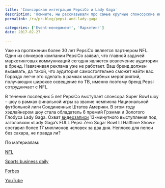 ```yaml
---
title: 'Спонсорская интеграция PepsiCo и Lady Gaga'
description: 'Помните, мы рассказывали про самые крупные спонсорские интеграции? Одной из самых масштабных является партнерство Pepsi и Национальной футбольной лиги. Консалтинговая группа «Полилог» хотела бы привести яркий пример из недавних событий, иллюстрирующий, как можно охватить аудиторию в 17 миллионов человек за 48 часов.'
permalink: /ru/pr-blog/pepsi-and-lady-gaga

categories: ['Event-менеджмент', 'Маркетинг']
date: 2017-02-27

---
```

<p>Уже на протяжении более 30 лет PepsiCo является партнером NFL. Один из спикеров компании PepsiCo заявил, что главной задачей маркетинговых коммуникаций сегодня является вовлечение аудитории в бренд. Навязчивая реклама уже не работает. Ваш бренд должен вызывать, да такой, что аудитория самостоятельно сможет найти вас. Гораздо легче это сделать в рамках масштабных мероприятий, получающих широкое освещение по ТВ, именно поэтому бренд Pepsi сотрудничает с NFL.</p>
<p>В течение последних 5 лет PepsiCo выступает спонсора Super Bowl шоу &ndash; шоу в рамках финальной игры за звание чемпиона Национальной футбольной лиги Соединенных Штатов Америки. В этом году хэдлайнером шоу стала обладатель 6 премий Грэмми и Золотого Глобуса Lady Gaga. Охват&nbsp;<a href="https://www.youtube.com/watch?v=txXwg712zw4" target="_blank" rel="noopener noreferrer">видеозаписи</a>&nbsp;13-минутного выступления под заголовком &laquo;Lady Gaga&rsquo;s FULL Pepsi Zero Sugar Bowl Ll Halftime Show&raquo; составил более 17 миллионов человек за два дня. Неплохо для пепси без сахара, не правда ли?</p>
<p>По материалам:</p>
<p><a href="https://www.nfl.com/news/story/0ap3000000711980/article/lady-gaga-headlines-pepsi-zero-sugar-super-bowl-li-halftime-show" target="_blank" rel="noopener noreferrer">NFL</a></p>
<p><a href="https://www.sportsbusinessdaily.com/Daily/Issues/2016/09/22/Events-and-Attractions/Lady-Gaga.aspx" target="_blank" rel="noopener noreferrer">Sports business daily</a></p>
<p><a href="https://www.forbes.com/sites/jenniferrooney/2017/01/30/video-inside-pepsicos-2017-super-bowl-ad-game/#cc403f87422c" target="_blank" rel="noopener noreferrer">Forbes</a></p>
<p><a href="https://www.youtube.com/watch?v=txXwg712zw4" target="_blank" rel="noopener noreferrer">YouTube</a></p>

